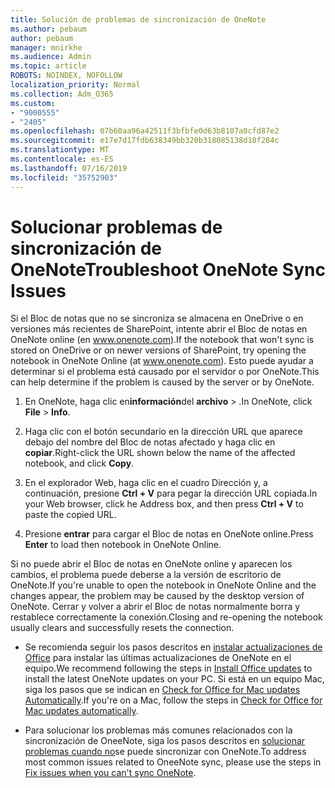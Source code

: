 ```yaml
---
title: Solución de problemas de sincronización de OneNote
ms.author: pebaum
author: pebaum
manager: mnirkhe
ms.audience: Admin
ms.topic: article
ROBOTS: NOINDEX, NOFOLLOW
localization_priority: Normal
ms.collection: Adm_O365
ms.custom:
- "9000555"
- "2405"
ms.openlocfilehash: 07b60aa96a42511f3bfbfe0d63b8107a0cfd87e2
ms.sourcegitcommit: e17e7d17fdb638349bb320b318085138d18f284c
ms.translationtype: MT
ms.contentlocale: es-ES
ms.lasthandoff: 07/16/2019
ms.locfileid: "35752903"
---
```

# <a name="troubleshoot-onenote-sync-issues"></a><span data-ttu-id="45a26-102">Solucionar problemas de sincronización de OneNote</span><span class="sxs-lookup"><span data-stu-id="45a26-102">Troubleshoot OneNote Sync Issues</span></span>

<span data-ttu-id="45a26-103">Si el Bloc de notas que no se sincroniza se almacena en OneDrive o en versiones más recientes de SharePoint, intente abrir el Bloc de notas en OneNote online (en www.onenote.com).</span><span class="sxs-lookup"><span data-stu-id="45a26-103">If the notebook that won't sync is stored on OneDrive or on newer versions of SharePoint, try opening the notebook in OneNote Online (at www.onenote.com).</span></span> <span data-ttu-id="45a26-104">Esto puede ayudar a determinar si el problema está causado por el servidor o por OneNote.</span><span class="sxs-lookup"><span data-stu-id="45a26-104">This can help determine if the problem is caused by the server or by OneNote.</span></span>

1. <span data-ttu-id="45a26-105">En OneNote, haga clic en**información**del **archivo** > .</span><span class="sxs-lookup"><span data-stu-id="45a26-105">In OneNote, click **File** > **Info**.</span></span>

2. <span data-ttu-id="45a26-106">Haga clic con el botón secundario en la dirección URL que aparece debajo del nombre del Bloc de notas afectado y haga clic en **copiar**.</span><span class="sxs-lookup"><span data-stu-id="45a26-106">Right-click the URL shown below the name of the affected notebook, and click **Copy**.</span></span>

3. <span data-ttu-id="45a26-107">En el explorador Web, haga clic en el cuadro Dirección y, a continuación, presione **Ctrl + V** para pegar la dirección URL copiada.</span><span class="sxs-lookup"><span data-stu-id="45a26-107">In your Web browser, click he Address box, and then press **Ctrl + V** to paste the copied URL.</span></span>

4. <span data-ttu-id="45a26-108">Presione **entrar** para cargar el Bloc de notas en OneNote online.</span><span class="sxs-lookup"><span data-stu-id="45a26-108">Press **Enter** to load then notebook in OneNote Online.</span></span>

<span data-ttu-id="45a26-109">Si no puede abrir el Bloc de notas en OneNote online y aparecen los cambios, el problema puede deberse a la versión de escritorio de OneNote.</span><span class="sxs-lookup"><span data-stu-id="45a26-109">If you're unable to open the notebook in OneNote Online and the changes appear, the problem may be caused by the desktop version of OneNote.</span></span> <span data-ttu-id="45a26-110">Cerrar y volver a abrir el Bloc de notas normalmente borra y restablece correctamente la conexión.</span><span class="sxs-lookup"><span data-stu-id="45a26-110">Closing and re-opening the notebook usually clears and successfully resets the connection.</span></span>

* <span data-ttu-id="45a26-111">Se recomienda seguir los pasos descritos en [instalar actualizaciones de Office](https://support.office.com/article/Install-Office-updates-2ab296f3-7f03-43a2-8e50-46de917611c5) para instalar las últimas actualizaciones de OneNote en el equipo.</span><span class="sxs-lookup"><span data-stu-id="45a26-111">We recommend following the steps in [Install Office updates](https://support.office.com/article/Install-Office-updates-2ab296f3-7f03-43a2-8e50-46de917611c5) to install the latest OneNote updates on your PC.</span></span> <span data-ttu-id="45a26-112">Si está en un equipo Mac, siga los pasos que se indican en [Check for Office for Mac updates Automatically](https://support.office.com/article/update-office-for-mac-automatically-bfd1e497-c24d-4754-92ab-910a4074d7c1).</span><span class="sxs-lookup"><span data-stu-id="45a26-112">If you're on a Mac, follow the steps in [Check for Office for Mac updates automatically](https://support.office.com/article/update-office-for-mac-automatically-bfd1e497-c24d-4754-92ab-910a4074d7c1).</span></span>

* <span data-ttu-id="45a26-113">Para solucionar los problemas más comunes relacionados con la sincronización de OneeNote, siga los pasos descritos en [solucionar problemas cuando no](https://support.office.com/article/Fix-issues-when-you-can-t-sync-OneNote-299495ef-66d1-448f-90c1-b785a6968d45)se puede sincronizar con OneNote.</span><span class="sxs-lookup"><span data-stu-id="45a26-113">To address most common issues related to OneeNote sync, please use the steps in [Fix issues when you can't sync OneNote](https://support.office.com/article/Fix-issues-when-you-can-t-sync-OneNote-299495ef-66d1-448f-90c1-b785a6968d45).</span></span>
